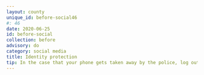 ```yaml
---
layout: county 
unique_id: before-social46
#: 46
date: 2020-06-25
id: before-social
collection: before
advisory: do
category: social media
title: Identity protection
tip: In the case that your phone gets taken away by the police, log out of your accounts remotely immediately, so that there is no possibility of them accessing it on your phone.
---
```


